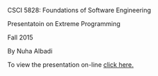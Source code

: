 CSCI 5828: Foundations of Software Engineering

Presentatoin on Extreme Programming

Fall 2015

By Nuha Albadi

To view the presentation on-line [click here.](https://nuhaalbadi.github.io/Presentation1/)



